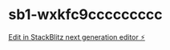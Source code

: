 # sb1-wxkfc9ccccccccc

[Edit in StackBlitz next generation editor ⚡️](https://stackblitz.com/~/github.com/ArthurPhyto/sb1-wxkfc9ccccccccc)